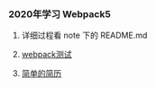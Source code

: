 ### 2020年学习 Webpack5

1. 详细过程看 note 下的 README.md

2. [webpack测试](http://resume.alcyh.com)

3. [简单的简历](http://resume.alcyh.com/resume.html)